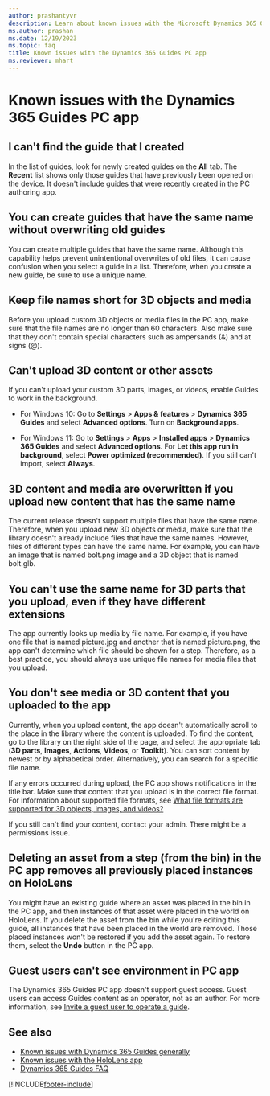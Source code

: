 ```yaml
---
author: prashantyvr
description: Learn about known issues with the Microsoft Dynamics 365 Guides PC app.
ms.author: prashan
ms.date: 12/19/2023
ms.topic: faq
title: Known issues with the Dynamics 365 Guides PC app
ms.reviewer: mhart
---
```


# Known issues with the Dynamics 365 Guides PC app

## I can't find the guide that I created

In the list of guides, look for newly created guides on the **All** tab. The **Recent** list shows only those guides that have previously been opened on the device. It doesn't include guides that were recently created in the PC authoring app.

## You can create guides that have the same name without overwriting old guides

You can create multiple guides that have the same name. Although this capability helps prevent unintentional overwrites of old files, it can cause confusion when you select a guide in a list. Therefore, when you create a new guide, be sure to use a unique name.

## Keep file names short for 3D objects and media

Before you upload custom 3D objects or media files in the PC app, make sure that the file names are no longer than 60 characters. Also make sure that they don't contain special characters such as ampersands (&) and at signs (@).

## Can't upload 3D content or other assets

If you can't upload your custom 3D parts, images, or videos, enable Guides to work in the background.

- For Windows 10: Go to **Settings** > **Apps & features** > **Dynamics 365 Guides** and select **Advanced options**. Turn on **Background apps**.

- For Windows 11: Go to **Settings** > **Apps** > **Installed apps** > **Dynamics 365 Guides** and select **Advanced options**. For **Let this app run in background**, select **Power optimized (recommended)**. If you still can't import, select **Always**.

## 3D content and media are overwritten if you upload new content that has the same name

The current release doesn't support multiple files that have the same name. Therefore, when you upload new 3D objects or media, make sure that the library doesn't already include files that have the same names. However, files of different types can have the same name. For example, you can have an image that is named bolt.png image and a 3D object that is named bolt.glb.

## You can't use the same name for 3D parts that you upload, even if they have different extensions

The app currently looks up media by file name. For example, if you have one file that is named picture.jpg and another that is named picture.png, the app can't determine which file should be shown for a step. Therefore, as a best practice, you should always use unique file names for media files that you upload.

## You don't see media or 3D content that you uploaded to the app

Currently, when you upload content, the app doesn't automatically scroll to the place in the library where the content is uploaded. To find the content, go to the library on the right side of the page, and select the appropriate tab (**3D parts**, **Images**, **Actions**, **Videos**, or **Toolkit**). You can sort content by newest or by alphabetical order. Alternatively, you can search for a specific file name. 

If any errors occurred during upload, the PC app shows notifications in the title bar. Make sure that content that you upload is in the correct file format. For information about supported file formats, see [What file formats are supported for 3D objects, images, and videos?](pc-app-supported-file-formats.md)

If you still can't find your content, contact your admin. There might be a permissions issue.

## Deleting an asset from a step (from the bin) in the PC app removes all previously placed instances on HoloLens

You might have an existing guide where an asset was placed in the bin in the PC app, and then instances of that asset were placed in the world on HoloLens. If you delete the asset from the bin while you're editing this guide, all instances that have been placed in the world are removed. Those placed instances won't be restored if you add the asset again. To restore them, select the **Undo** button in the PC app.

## Guest users can't see environment in PC app

The Dynamics 365 Guides PC app doesn't support guest access. Guest users can access Guides content as an operator, not as an author. For more information, see [Invite a guest user to operate a guide](admin-add-guest-user.md).

## See also

- [Known issues with Dynamics 365 Guides generally](known-issues.md)
- [Known issues with the HoloLens app](known-issues-hololens-app.md)
- [Dynamics 365 Guides FAQ](faq.md)

[!INCLUDE[footer-include](../includes/footer-banner.md)]
